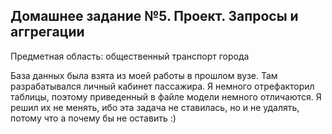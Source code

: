 ## Домашнее задание №5. Проект. Запросы и аггрегации

Предметная область: общественный транспорт города

База данных была взята из моей работы в прошлом вузе. Там разрабатывался личный кабинет пассажира.
Я немного отрефакторил таблицы, поэтому приведенный в файле модели немного отличаются. Я решил их не менять, ибо эта задача не ставилась, но и не удалять, потому что а почему бы не оставить :)